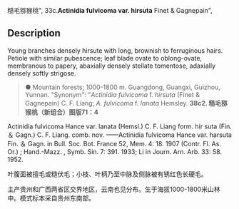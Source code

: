 糙毛猕猴桃",
33c.**Actinidia fulvicoma var. hirsuta** Finet & Gagnepain",

## Description
Young branches densely hirsute with long, brownish to ferruginous hairs. Petiole with similar pubescence; leaf blade ovate to oblong-ovate, membranous to papery, abaxially densely stellate tomentose, adaxially densely softly strigose.

> ●  Mountain forests; 1000-1800 m. Guangdong, Guangxi, Guizhou, Yunnan.
  "Synonym": "*Actinidia fulvicoma* f. *hirsuta* (Finet &amp; Gagnepain) C. F. Liang; *A. fulvicoma* f. *lanata* Hemsley.
**38c2. 糙毛猕猴桃（新组合）图版71：4**

Actinidia fulvicoma Hance var. lanata (Hemsl.) C. F. Liang form. hir suta (Fin. ＆ Gagn.) C. F. Liang. comb. nov. ——Actinidia fulvicoma Hance var. harsuta Fin. ＆ Gagn. in Bull. Soc. Bot. France 52, Mem. 4: 18. 1907 (Contr. Fl. As. Or.) ; Hand.-Mazz. , Symb. Sin. 7: 391. 1933; Li in Journ. Arn. Arb. 33: 58. 1952.

叶腹面被擅毛或糙伏毛；小枝、叶柄乃至中脉及侧脉被有锈红色长硬毛。

主产贵州和广西两省区交界地区，云南也见分布。生于海拔1000-1800米山林中。模式标本采自贵州东南部。

